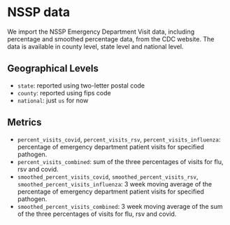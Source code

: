 # NSSP data

We import the NSSP Emergency Department Visit data, including percentage and smoothed percentage data, from the CDC website. The data is available in county level, state level and national level.

## Geographical Levels
* `state`: reported using two-letter postal code
* `county`: reported using fips code
* `national`: just `us` for now
## Metrics
*  `percent_visits_covid`, `percent_visits_rsv`, `percent_visits_influenza`: percentage of emergency department patient visits for specified pathogen.
*  `percent_visits_combined`: sum of the three percentages of visits for flu, rsv and covid.
*  `smoothed_percent_visits_covid`, `smoothed_percent_visits_rsv`, `smoothed_percent_visits_influenza`: 3 week moving average of the percentage of emergency department patient visits for specified pathogen.
*  `smoothed_percent_visits_combined`: 3 week moving average of the sum of the three percentages of visits for flu, rsv and covid.
